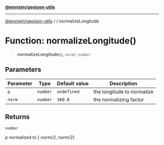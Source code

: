 [**@envisim/geojson-utils**](../../README.md)

---

[@envisim/geojson-utils]() / [](../../README.md) / normalizeLongitude

# Function: normalizeLongitude()

> **normalizeLongitude**(`p`, `norm`): `number`

## Parameters

| Parameter | Type     | Default value | Description                |
| --------- | -------- | ------------- | -------------------------- |
| `p`       | `number` | `undefined`   | the longitude to normalize |
| `norm`    | `number` | `360.0`       | the normalizing factor     |

## Returns

`number`

p normalized to [-norm/2, norm/2]
